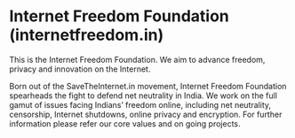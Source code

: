 # Internet Freedom Foundation (internetfreedom.in)

This is the Internet Freedom Foundation. We aim to advance freedom, privacy and innovation on the Internet.

Born out of the SaveTheInternet.in movement, Internet Freedom Foundation spearheads the fight to defend net neutrality in India. We work on the full gamut of issues facing Indians’ freedom online, including net neutrality, censorship, Internet shutdowns, online privacy and encryption. For further information please refer our core values and on going projects. 
